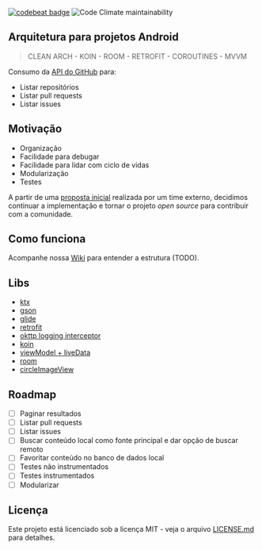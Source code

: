 [![codebeat badge](https://codebeat.co/badges/38f811e1-c9b4-45d1-9673-0c4e890d086a)](https://codebeat.co/projects/github-com-pebmed-android-base-architecture-master)
![Code Climate maintainability](https://img.shields.io/codeclimate/maintainability-percentage/PEBMED/android-base-architecture)

## **Arquitetura para projetos Android**
>  CLEAN ARCH - KOIN - ROOM - RETROFIT - COROUTINES - MVVM

Consumo da [API do GitHub](https://developer.github.com/v3/search/) para:
- Listar repositórios
- Listar pull requests
- Listar issues

## Motivação
- Organização
- Facilidade para debugar
- Facilidade para lidar com ciclo de vidas
- Modularização
- Testes

A partir de uma [proposta inicial](https://github.com/luisfernandezbr/github-api-android-client/tree/develop) realizada por um time externo, decidimos continuar a implementação e tornar o projeto _open source_ para contribuir com a comunidade.

## Como funciona
Acompanhe nossa [Wiki]() para entender a estrutura (TODO).

## Libs
* [ktx](https://developer.android.com/kotlin/ktx)
* [gson](https://github.com/google/gson)
* [glide](https://github.com/bumptech/glide)
* [retrofit](https://github.com/square/retrofit)
* [okttp logging interceptor](https://github.com/square/okhttp/tree/master/okhttp-logging-interceptor)
* [koin](https://insert-koin.io/)
* [viewModel + liveData](https://developer.android.com/topic/libraries/architecture/adding-components)
* [room](https://developer.android.com/topic/libraries/architecture/room)
* [circleImageView](https://github.com/hdodenhof/CircleImageView)

## Roadmap
- [ ] Paginar resultados
- [ ] Listar pull requests
- [ ] Listar issues
- [ ] Buscar conteúdo local como fonte principal e dar opção de buscar remoto
- [ ] Favoritar conteúdo no banco de dados local
- [ ] Testes não instrumentados
- [ ] Testes instrumentados
- [ ] Modularizar

## Licença
Este projeto está licenciado sob a licença MIT - veja o arquivo [LICENSE.md](LICENSE) para detalhes.
